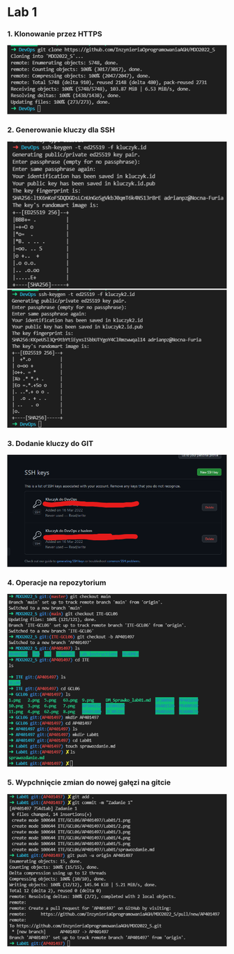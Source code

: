 # Lab 1

### 1. Klonowanie przez HTTPS
![](./3.png)
### 2. Generowanie kluczy dla SSH
![](./1.png)
![](./2.png)

### 3. Dodanie kluczy do GIT
![](./4.png)

### 4. Operacje na repozytorium
![](./5.png)

### 5. Wypchnięcie zmian do nowej gałęzi na gitcie
![](./6.png)